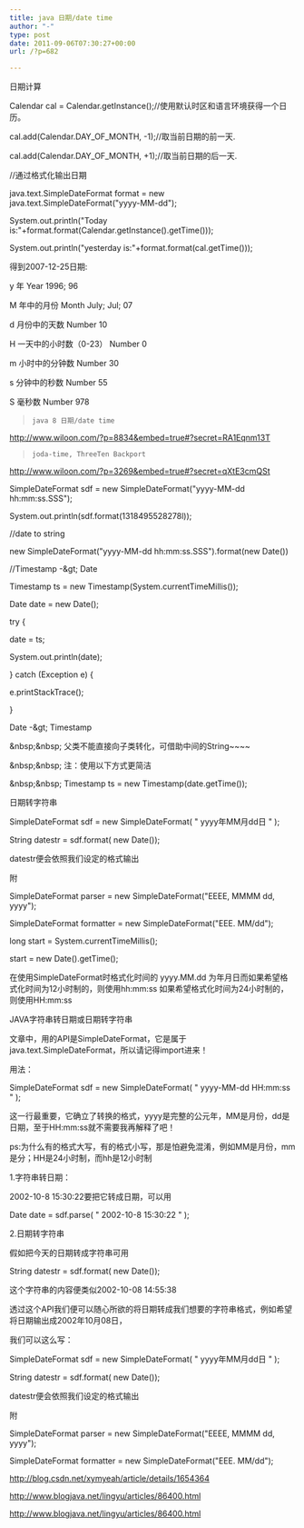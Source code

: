 ```yaml
---
title: java 日期/date time
author: "-"
type: post
date: 2011-09-06T07:30:27+00:00
url: /?p=682

---
```

日期计算

Calendar cal = Calendar.getInstance();//使用默认时区和语言环境获得一个日历。
  
cal.add(Calendar.DAY_OF_MONTH, -1);//取当前日期的前一天.
  
cal.add(Calendar.DAY_OF_MONTH, +1);//取当前日期的后一天.
  
//通过格式化输出日期
  
java.text.SimpleDateFormat format = new java.text.SimpleDateFormat("yyyy-MM-dd");
  
System.out.println("Today is:"+format.format(Calendar.getInstance().getTime()));
  
System.out.println("yesterday is:"+format.format(cal.getTime()));
  
得到2007-12-25日期:

y 年 Year 1996; 96
  
M 年中的月份 Month July; Jul; 07

d 月份中的天数 Number 10

H 一天中的小时数（0-23） Number 0

m 小时中的分钟数 Number 30

s 分钟中的秒数 Number 55
  
S 毫秒数 Number 978

<blockquote data-secret="RA1Eqnm13T" class="wp-embedded-content">
  
    java 8 日期/date time
  
</blockquote>

http://www.wiloon.com/?p=8834&embed=true#?secret=RA1Eqnm13T

<blockquote data-secret="qXtE3cmQSt" class="wp-embedded-content">
  
    joda-time, ThreeTen Backport
  
</blockquote>

 http://www.wiloon.com/?p=3269&embed=true#?secret=qXtE3cmQSt
  
SimpleDateFormat sdf = new SimpleDateFormat("yyyy-MM-dd hh:mm:ss.SSS");
  
System.out.println(sdf.format(1318495528278l));

//date to string
  
new SimpleDateFormat("yyyy-MM-dd hh:mm:ss.SSS").format(new Date())

//Timestamp -&amp;gt; Date
  
Timestamp ts = new Timestamp(System.currentTimeMillis());
   
Date date = new Date();
   
try {
   
date = ts;
   
System.out.println(date);
   
} catch (Exception e) {
   
e.printStackTrace();
   
}

Date -&amp;gt; Timestamp

&amp;nbsp;&amp;nbsp; 父类不能直接向子类转化，可借助中间的String~~~~

&amp;nbsp;&amp;nbsp; 注：使用以下方式更简洁

&amp;nbsp;&amp;nbsp; Timestamp ts = new Timestamp(date.getTime());
   
日期转字符串

SimpleDateFormat sdf = new SimpleDateFormat( " yyyy年MM月dd日 " );
  
String datestr = sdf.format( new Date());

datestr便会依照我们设定的格式输出

附
  
SimpleDateFormat parser = new SimpleDateFormat("EEEE, MMMM dd, yyyy");
  
SimpleDateFormat formatter = new SimpleDateFormat("EEE. MM/dd");

long start = System.currentTimeMillis();
  
start = new Date().getTime();

在使用SimpleDateFormat时格式化时间的 yyyy.MM.dd 为年月日而如果希望格式化时间为12小时制的，则使用hh:mm:ss 如果希望格式化时间为24小时制的，则使用HH:mm:ss

JAVA字符串转日期或日期转字符串
  
文章中，用的API是SimpleDateFormat，它是属于java.text.SimpleDateFormat，所以请记得import进来！

用法：

SimpleDateFormat sdf = new SimpleDateFormat( " yyyy-MM-dd HH:mm:ss " );

这一行最重要，它确立了转换的格式，yyyy是完整的公元年，MM是月份，dd是日期，至于HH:mm:ss就不需要我再解释了吧！

ps:为什么有的格式大写，有的格式小写，那是怕避免混淆，例如MM是月份，mm是分；HH是24小时制，而hh是12小时制

1.字符串转日期：

2002-10-8 15:30:22要把它转成日期，可以用

Date date = sdf.parse( " 2002-10-8 15:30:22 " );

2.日期转字符串

假如把今天的日期转成字符串可用
  
String datestr = sdf.format( new Date());

这个字符串的内容便类似2002-10-08 14:55:38

透过这个API我们便可以随心所欲的将日期转成我们想要的字符串格式，例如希望将日期输出成2002年10月08日，

我们可以这么写：

SimpleDateFormat sdf = new SimpleDateFormat( " yyyy年MM月dd日 " );
  
String datestr = sdf.format( new Date());

datestr便会依照我们设定的格式输出

附
  
SimpleDateFormat parser = new SimpleDateFormat("EEEE, MMMM dd, yyyy");
  
SimpleDateFormat formatter = new SimpleDateFormat("EEE. MM/dd");

http://blog.csdn.net/xymyeah/article/details/1654364
  
http://www.blogjava.net/lingyu/articles/86400.html
  
http://www.blogjava.net/lingyu/articles/86400.html